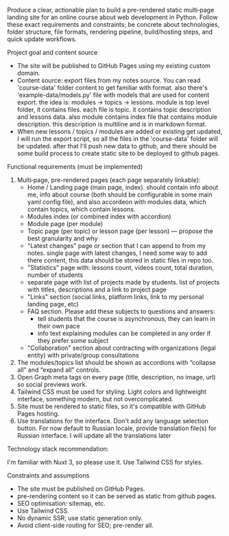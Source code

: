 Produce a clear, actionable plan to build a pre-rendered static multi‑page landing site for an online course about web development in Python.
Follow these exact requirements and constraints; be concrete about technologies, folder structure, file formats, rendering pipeline, build/hosting steps, and quick update workflows.

Project goal and content source

- The site will be published to GitHub Pages using my existing custom domain.
- Content source: export files from my notes source. You can read 'course-data' folder content to get familiar with format. also there's 'example-data/models.py' file with models that are used for content export. the idea is: modules -> topics -> lessons. module is top level folder, it contains files. each file is topic. it contains topic description and lessons data. also module contains index file that contains module description. this description is multiline and is in markdown format.
- When new lessons / topics / modules are added or existing get updated, I will run the export script, so all the files in the 'course-data' folder will be updated. after that I'll push new data to github, and there should be some build process to create static site to be deployed to github pages.


Functional requirements (must be implemented)

1. Multi‑page, pre-rendered pages (each page separately linkable):
   - Home / Landing page (main page, index). should contain info about me, info about course (both should be configurable in some main yaml config file), and also accordeon with modules data, which contain topics, which contain lessons.
   - Modules index (or combined index with accordion)
   - Module page (per module)
   - Topic page (per topic) or lesson page (per lesson) — propose the best granularity and why
   - "Latest changes" page or section that I can append to from my notes. single page with latest changes, I need some way to add there content, this data should be stored in static files in repo too.
   - "Statistics" page with: lessons count, videos count, total duration, number of students
   - separate page with list of projects made by students. list of projects with titles, descriptions and a link to project page
   - "Links" section (social links, platform links, link to my personal landing page, etc)
   - FAQ section. Please add these subjects to questions and answers: 
        - tell students that the course is asynchronous, they can learn in their own pace
        - info text explaining modules can be completed in any order if they prefer some subject
   - "Collaboration" section about contracting with organizations (legal entity) with private/group consultations
2. The modules/topics list should be shown as accordions with “collapse all” and “expand all” controls.
3. Open Graph meta tags on every page (title, description, no image, url) so social previews work.
4. Tailwind CSS must be used for styling. Light colors and lightweight interface, something modern, but not overcomplicated.
5. Site must be rendered to static files, so it's compatible with GitHub Pages hosting.
6. Use translations for the interface. Don't add any language selection button. For now default to Russian locale, provide translation file(s) for Russian interface. I will update all the translations later

Technology stack recommendation:

I'm familiar with Nuxt 3, so please use it.
Use Tailwind CSS for styles.


Constraints and assumptions

- The site must be published on GitHub Pages.
- pre-rendering content so it can be served as static from github pages.
- SEO optimisation: sitemap, etc.
- Use Tailwind CSS.
- No dynamic SSR; use static generation only.
- Avoid client-side routing for SEO; pre-render all.

